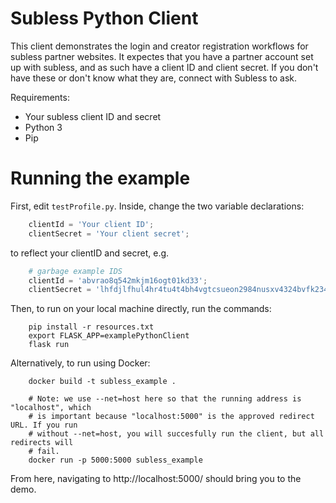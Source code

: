 # Subless Python Client

This client demonstrates the login and creator registration workflows for subless partner
websites. It expectes that you have a partner account set up with subless, and as such
have a client ID and client secret. If you don't have these or don't know what they are,
connect with Subless to ask.

Requirements:

- Your subless client ID and secret
- Python 3
- Pip

# Running the example

First, edit `testProfile.py`. Inside, change the two variable declarations:

```python
    clientId = 'Your client ID';
    clientSecret = 'Your client secret';
```

to reflect your clientID and secret, e.g.

```python
    # garbage example IDS
    clientId = 'abvrao8q542mkjm16ogt01kd33';
    clientSecret = 'lhfdjlfhul4hr4tu4t4bh4vgtcsueon2984nusxv4324bvfk2345';
```

Then, to run on your local machine directly, run the commands:

```shell
    pip install -r resources.txt
    export FLASK_APP=examplePythonClient
    flask run
```
Alternatively, to run using Docker:
```shell
    docker build -t subless_example .

    # Note: we use --net=host here so that the running address is "localhost", which
    # is important because "localhost:5000" is the approved redirect URL. If you run
    # without --net=host, you will succesfully run the client, but all redirects will
    # fail.
    docker run -p 5000:5000 subless_example
```

From here, navigating to http://localhost:5000/ should bring you to the demo.